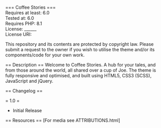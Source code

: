 === Coffee Stories ===
<br>Requires at least: 6.0
<br>Tested at: 6.0
<br>Requires PHP: 8.1
<br>License: ______
<br>License URI: 

This repository and its contents are protected by copyright law. Please submit a request to the owner if you wish to utilise the theme and/or its components/code for your own work.

== Description ==
Welcome to Coffee Stories. A hub for your tales, and from those around the world, all shared over a cup of Joe. The theme is fully responsive and optimised, and built using HTML5, CSS3 (SCSS), JavaScript and jQuery.

== Changelog ==

= 1.0 =
 * Initial Release

== Resources ==
[For media see ATTRIBUTIONS.html]

